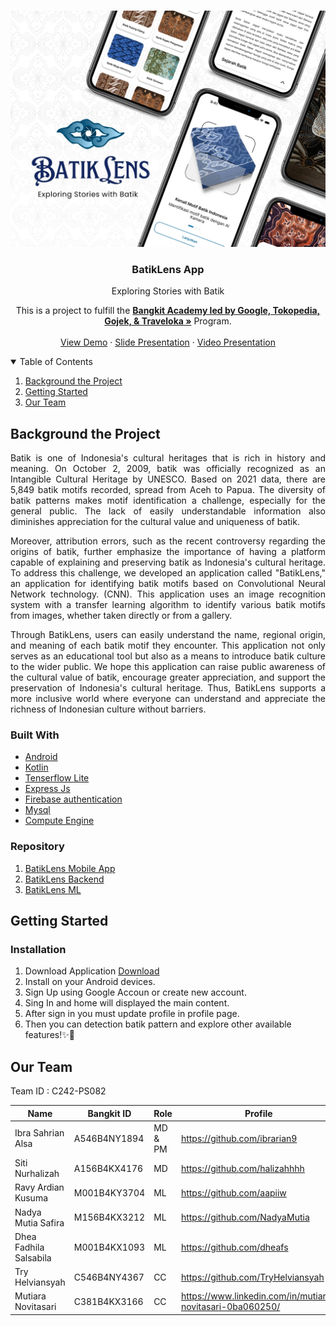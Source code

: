 <!-- PROJECT LOGO -->
<br />
<p align="center">
  <a href="https://github.com/BatikLensApp">
    <img src="Banner_new.jpg" alt="Logo">
  </a>

  <h3 align="center">BatikLens App</h3>
  <p align="center">Exploring Stories with Batik</p>

  <p align="center">
   This is a project to fulfill the  <a href="https://grow.google/intl/id_id/bangkit/"><strong>Bangkit Academy led by Google, Tokopedia, Gojek, & Traveloka »</strong></a>
   Program.
    <br />
    <br />
    <a href="https://drive.google.com/file/d/1MnJDAgkaCC7KscD_W4qzWYcea2s_9_il/view?usp=sharing">View Demo</a>
    ·
    <a href="https://drive.google.com/file/d/143P7asLrCoDRlHMwV9fWnCz6V-dXW7TI/view?usp=sharing">Slide Presentation</a>
     ·
    <a href="https://youtu.be/idQrRjL1Y3k?si=P05Sw4gCHzOvHj0R">Video Presentation</a>
  </p>
</p>

<!-- TABLE OF CONTENTS -->
<details open="open">
  <summary>Table of Contents</summary>
  <ol>
    <li><a href="#background-the-Project">Background the Project</a></li>
    <li><a href="#getting-started">Getting Started</a></li>
    <li><a href="#our-team">Our Team</a></li>
  </ol>
</details>

<!-- ABOUT THE PROJECT -->

## Background the Project
<p align="justify">
Batik is one of Indonesia's cultural heritages that is rich in history and meaning. On October 2, 2009, batik was officially recognized as an Intangible Cultural Heritage by UNESCO. Based on 2021 data, there are 5,849 batik motifs recorded, spread from Aceh to Papua. The diversity of batik patterns makes motif identification a challenge, especially for the general public. The lack of easily understandable information also diminishes appreciation for the cultural value and uniqueness of batik.</p>
<p align="justify">
Moreover, attribution errors, such as the recent controversy regarding the origins of batik, further emphasize the importance of having a platform capable of explaining and preserving batik as Indonesia's cultural heritage. To address this challenge, we developed an application called "BatikLens," an application for identifying batik motifs based on Convolutional Neural Network technology. (CNN). This application uses an image recognition system with a transfer learning algorithm to identify various batik motifs from images, whether taken directly or from a gallery. </p>
<p align="justify">
Through BatikLens, users can easily understand the name, regional origin, and meaning of each batik motif they encounter. This application not only serves as an educational tool but also as a means to introduce batik culture to the wider public. We hope this application can raise public awareness of the cultural value of batik, encourage greater appreciation, and support the preservation of Indonesia's cultural heritage. Thus, BatikLens supports a more inclusive world where everyone can understand and appreciate the richness of Indonesian culture without barriers.
</p>

### Built With

- [Android](https://www.android.com/)
- [Kotlin](https://kotlinlang.org/)
- [Tenserflow Lite](https://www.tensorflow.org/lite)
- [Express Js](https://expressjs.com/)
- [Firebase authentication](https://firebase.google.com/docs/auth)
- [Mysql](https://www.mysql.com/)
- [Compute Engine](https://cloud.google.com/compute)

### Repository

1. [BatikLens Mobile App](https://github.com/BatikLensApp/MD-BatikLensApp)
2. [BatikLens Backend](https://github.com/BatikLensApp/CC-BatikLensApp)<br />
3. [BatikLens ML](https://github.com/BatikLensApp/ML-BatikLensApp)

<!-- GETTING STARTED -->

## Getting Started

### Installation

1. Download Application  [Download](https://drive.google.com/drive/folders/1gBEu1E8PTgTChvQ7Br0sQlJ_16YHoVFx?usp=sharing)
2. Install on your Android devices.
3. Sign Up using Google Accoun or create new account.
4. Sing In and home will displayed the main content.
5. After sign in you must update profile in profile page.
6. Then you can detection batik pattern and explore other available features!✨🎨

<!-- OUR TEAM -->

## Our Team 
<p>Team ID : C242-PS082</p>

| Name | Bangkit ID | Role |Profile |
| ------ | ------ | ------ | ------ |
Ibra Sahrian Alsa | A546B4NY1894 | MD & PM | https://github.com/ibrarian9
Siti Nurhalizah | A156B4KX4176 | MD | https://github.com/halizahhhh 
Ravy Ardian Kusuma | M001B4KY3704 | ML | https://github.com/aapiiw
Nadya Mutia Safira | M156B4KX3212 | ML | https://github.com/NadyaMutia
Dhea Fadhila Salsabila | M001B4KX1093 | ML | https://github.com/dheafs
Try Helviansyah | C546B4NY4367 | CC | https://github.com/TryHelviansyah
Mutiara Novitasari | C381B4KX3166 | CC | https://www.linkedin.com/in/mutiara-novitasari-0ba060250/
